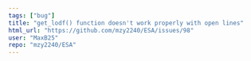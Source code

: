 ```yaml
---
tags: ["bug"]
title: "get_lodf() function doesn't work properly with open lines"
html_url: "https://github.com/mzy2240/ESA/issues/98"
user: "MaxB25"
repo: "mzy2240/ESA"
---
```


